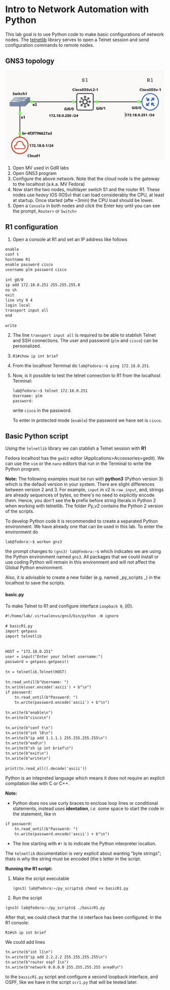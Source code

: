 # Intro to Network Automation with Python
This lab goal is to use Python code to make basic configurations of network nodes. The [telnetlib](https://docs.python.org/3/library/telnetlib.html) library serves to open a Telnet session and send configuration commands to remote nodes.

<!---
![Alt text](RED1.png)

<img src='figs/RED1.jpg' width='560'>
-->


## GNS3 topology
<img src='figs/RED1.jpg' width='560'>

1. Open MV used in GdR labs
2. Open GNS3 program
3. Configure the above network. Note that the cloud node is the gateway to the localhost (a.k.a. MV Fedora)
4. Now start the two nodes, multilayer switch S1 and the router R1. These nodes use _heavy_ IOS (IOSv) that can load considerably the CPU, at least at startup. Once started (afte ~3min) the CPU load should be lower.
5. Open a `Console` in both nodes and _click_ the Enter key until you can see the prompt, `Router>` or `Switch>`


## R1 configuration
1. Open a console at R1 and set an IP address like follows

```
enable
conf t
hostname R1 
enable password cisco
username plm password cisco

int g0/0
ip add 172.18.0.251 255.255.255.0
no sh
exit
line vty 0 4
login local
transport input all
end

write
```

2. The line `transport input all` is required to be able to stablish Telnet and SSH connections. The user and password (`plm` and `cisco`) can be personalized.
3. `R1#show ip int brief`
4. From the localhost Terminal do `lab@fedora:~$ ping 172.18.0.251`. 
5. Now, is it possible to test the telnet connection to R1 from the localhost Terminal:
   ```
   lab@fedora:~$ telnet 172.18.0.251
   Username: plm
   password: 
   ```
   write `cisco` in the password.
   
   To enter in protected mode (`enable`) the password we have set is `cisco`.


## Basic Python script

Using the `telnetlib` library we can stablish a Telnet session with **R1**

Fedora localhost has the `gedit` editor (Applications>Accessories>gedit). We can use the `vim` or the `nano` editors that run in the Terminal to write the Python program.

**Note:** The following examples must be run with **python3** (Python version 3) which is the default version in your system.  There are slight differences between version 2 and 3. 
For example, `input` in v2 is `raw_input`, 
and, strings are already sequences of bytes, so there's no need to explicitly encode them. Hence, you don't see the **b** prefix before string literals in Python 2 when working with telnetlib. The folder *Py_v2* contains the Python 2 version of the scripts.

To develop Python code it is recommended to create a separated Python environment. We have already one that can be used in this lab. To enter the environment do

```
lab@fedora:~$ workon gns3
```
the prompt changes to `(gns3) lab@fedora:~$` which indicates we are using the Python environment named `gns3`. All packages that we could install or use coding Python will remain in this environment and will not affect the Global Python environment. 

Also, it is advisable to create a new folder (e.g. named _py_scripts
_) in the localhost to save the scripts.



#### basic.py

To make Telnet to R1 and configure interface `Loopback 0`, (l0).

```
#!/home/lab/.virtualenvs/gns3/bin/python -W ignore

# basicR1.py
import getpass
import telnetlib


HOST = "172.18.0.251"
user = input("Enter your telnet username:")
password = getpass.getpass()

tn = telnetlib.Telnet(HOST)

tn.read_until(b"Username: ")
tn.write(user.encode('ascii') + b"\n")
if password:
    tn.read_until(b"Password: ")
    tn.write(password.encode('ascii') + b"\n")

tn.write(b"enable\n")
tn.write(b"cisco\n")

tn.write(b"conf t\n")
tn.write(b"int l0\n")
tn.write(b"ip add 1.1.1.1 255.255.255.255\n")
tn.write(b"end\n")
tn.write(b"sh ip int brief\n")
tn.write(b"exit\n")
tn.write(b"write\n")

print(tn.read_all().decode('ascii'))
```
Python is an intepreted language which means it does not require an explicit compilation like with C or C++. 

**Note:** 
* Python does nos use curly braces to enclose loop lines or conditional statements, instead uses **identation**, _i.e._ some space to start the code in the statement, like in 
```
if password:
    tn.read_until(b"Password: ")
    tn.write(password.encode('ascii') + b"\n")
```
* The line starting with `#!` is to indicate the Python interpreter location.

The `telnetlib` documentation is very explicit about wanting "byte strings"; thats is why the string must be encoded (the `b` letter in the script. 
<!---
Regular Python 3 strings are multi-byte character strings without an explicit encoding attached; to make byte strings of them means either rendering them down, or generating them as pre-rendered bytestring literals.
-->


**Running the R1 script:**
1. Make the script executable
   ```
   (gns3) lab@fedora:~/py_scripts$ chmod +x basicR1.py
   ```
2. Run the script
```
(gns3) lab@fedora:~/py_scripts$ ./basicR1.py 
```

After that, we could check that the `l0` interface has been configured. In the R1 console:

```
R1#sh ip int brief
```

We could add lines

```
tn.write(b"int l1\n")
tn.write(b"ip add 2.2.2.2 255.255.255.255\n")
tn.write(b"router ospf 1\n")
tn.write(b"network 0.0.0.0 255.255.255.255 area0\n")
```

to the `bassicR1.py` script and configure a second loopback interface, and OSPF, like 
we have in the script `scr1.py` that will be tested later.
